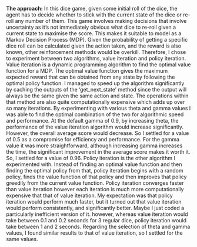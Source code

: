 **The approach:**
In this dice game, given some initial roll of the dice, the agent has to decide whether to stick with the current state of the dice or re-roll any number of them. This game involves making decisions that involve uncertainty as it’s not immediately obvious what dice to re-roll given a current state to maximise the score. This makes it suitable to model as a Markov Decision Process (MDP). Given the probability of getting a specific dice roll can be calculated given the action taken, and the reward is also known, other reinforcement methods would be overkill. Therefore, I chose to experiment between two algorithms, value iteration and policy iteration.
Value iteration is a dynamic programming algorithm to find the optimal value function for a MDP. The optimal value function gives the maximum expected reward that can be obtained from any state by following the optimal policy function. 
I managed to speed up the algorithm significantly by caching the outputs of the ‘get_next_state’ method since the output will always be the same given the same action and state. The operations within that method are also quite computationally expensive which adds up over so many iterations.
By experimenting with various theta and gamma values I was able to find the optimal combination of the two for algorithmic speed and performance.
At the default gamma of 0.9, by increasing theta, the performance of the value iteration algorithm would increase significantly. However, the overall average score would decrease. So I settled for a value of 0.5 as a compromise for efficiency and performance.
For the gamma value it was more straightforward, although increasing gamma increases the time, the significant improvement in the average score makes it worth it. So, I settled for a value of 0.96.
Policy iteration is the other algorithm I experimented with. Instead of finding an optimal value function and then finding the optimal policy from that, policy iteration begins with a random policy, finds the value function of that policy and then improves that policy greedily from the current value function. Policy iteration converges faster than value iteration however each iteration is much more computationally expensive that that of value iteration. 
My expectation was that policy iteration would perform much faster, but it turned out that value iteration would perform consistently, and significantly better. Maybe I just coded a particularly inefficient version of it. however, whereas value iteration would take between 0.1 and 0.2 seconds for 3 regular dice, policy iteration would take between 1 and 2 seconds.
Regarding the selection of theta and gamma values, I found similar results to that of value iteration, so I settled for the same values.
